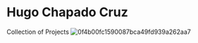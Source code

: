 # Hugo Chapado Cruz
Collection of Projects
![0f4b00fc1590087bca49fd939a262aa7](https://user-images.githubusercontent.com/89554893/151114417-8f2df29e-a691-42b0-bf6a-e3894444d7da.png)
